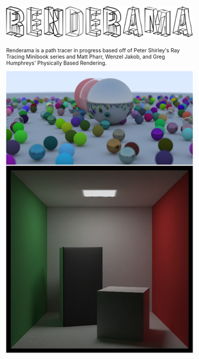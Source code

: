 ![Renderama](header.png)
=============================

Renderama is a path tracer in progress based off of Peter Shirley's
Ray Tracing Minibook series and Matt Pharr, Wenzel Jakob,
and Greg Humphreys' Physically Based Rendering.

![Spheres](random_spheres.png)
![CornellBox](cornell_box.png)
